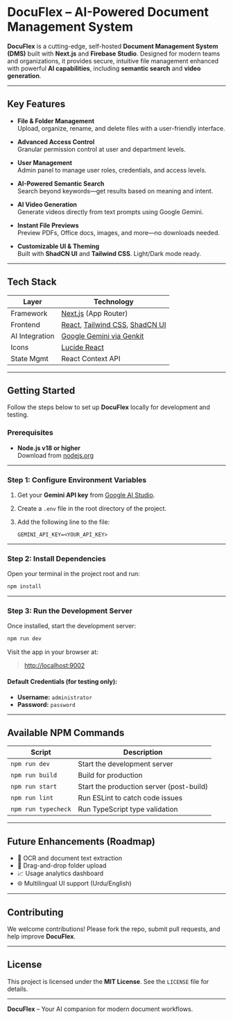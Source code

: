 
#  DocuFlex – AI-Powered Document Management System

**DocuFlex** is a cutting-edge, self-hosted **Document Management System (DMS)** built with **Next.js** and **Firebase Studio**. Designed for modern teams and organizations, it provides secure, intuitive file management enhanced with powerful **AI capabilities**, including **semantic search** and **video generation**.

---

##  Key Features

-  **File & Folder Management**  
  Upload, organize, rename, and delete files with a user-friendly interface.

-  **Advanced Access Control**  
  Granular permission control at user and department levels.

-  **User Management**  
  Admin panel to manage user roles, credentials, and access levels.

-  **AI-Powered Semantic Search**  
  Search beyond keywords—get results based on meaning and intent.

-  **AI Video Generation**  
  Generate videos directly from text prompts using Google Gemini.

-  **Instant File Previews**  
  Preview PDFs, Office docs, images, and more—no downloads needed.

-  **Customizable UI & Theming**  
  Built with **ShadCN UI** and **Tailwind CSS**. Light/Dark mode ready.

---

##  Tech Stack

| Layer          | Technology                                      |
|----------------|--------------------------------------------------|
| Framework      | [Next.js](https://nextjs.org/) (App Router)     |
| Frontend       | [React](https://react.dev/), [Tailwind CSS](https://tailwindcss.com/), [ShadCN UI](https://ui.shadcn.com/) |
| AI Integration | [Google Gemini via Genkit](https://firebase.google.com/docs/genkit) |
| Icons          | [Lucide React](https://lucide.dev/)             |
| State Mgmt     | React Context API                                |

---

##  Getting Started

Follow the steps below to set up **DocuFlex** locally for development and testing.

###  Prerequisites

- **Node.js v18 or higher**  
  Download from [nodejs.org](https://nodejs.org/)

---

###  Step 1: Configure Environment Variables

1. Get your **Gemini API key** from [Google AI Studio](https://aistudio.google.com/app/apikey).
2. Create a `.env` file in the root directory of the project.
3. Add the following line to the file:

   ```env
   GEMINI_API_KEY=<YOUR_API_KEY>
   ```

---

###  Step 2: Install Dependencies

Open your terminal in the project root and run:

```bash
npm install
```

---

###  Step 3: Run the Development Server

Once installed, start the development server:

```bash
npm run dev
```

Visit the app in your browser at:

> [http://localhost:9002](http://localhost:9002)

#### Default Credentials (for testing only):

- **Username:** `administrator`  
- **Password:** `password`

---

##  Available NPM Commands

| Script             | Description                              |
|--------------------|------------------------------------------|
| `npm run dev`      | Start the development server             |
| `npm run build`    | Build for production                     |
| `npm run start`    | Start the production server (post-build) |
| `npm run lint`     | Run ESLint to catch code issues          |
| `npm run typecheck`| Run TypeScript type validation           |

---

##  Future Enhancements (Roadmap)

- 🔎 OCR and document text extraction  
- 📁 Drag-and-drop folder upload  
- 📈 Usage analytics dashboard  
- 🌐 Multilingual UI support (Urdu/English)

---

##  Contributing

We welcome contributions! Please fork the repo, submit pull requests, and help improve **DocuFlex**.

---

##  License

This project is licensed under the **MIT License**. See the `LICENSE` file for details.

---

**DocuFlex** – Your AI companion for modern document workflows.
